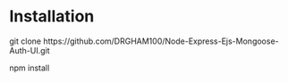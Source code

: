 # Installation
<p>git clone https://github.com/DRGHAM100/Node-Express-Ejs-Mongoose-Auth-UI.git</p>
<p>npm install<p>

